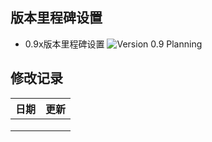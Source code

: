 ## 版本里程碑设置
- 0.9x版本里程碑设置
![Version 0.9 Planning](https://images.gitee.com/uploads/images/2020/0813/114331_bd6f522c_7520247.png "0.9 Planning.PNG")


## 修改记录
| **日期** | **更新** |
|----------|-----------------------|
|   |          |
|          |          |
|          |          |